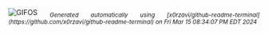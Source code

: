 <div align="justify">
<picture>
    <source media="(prefers-color-scheme: dark)" srcset="https://i.ibb.co/9WT2B4T/output-gif.gif">
    <source media="(prefers-color-scheme: light)" srcset="https://i.ibb.co/9WT2B4T/output-gif.gif">
    <img alt="GIFOS" src="https://i.ibb.co/9WT2B4T/output-gif.gif">
</picture>
<sub><i>Generated automatically using [x0rzavi/github-readme-terminal](https://github.com/x0rzavi/github-readme-terminal) on Fri Mar 15 08:34:07 PM EDT 2024</i></sub>
</div>

<!--  -->